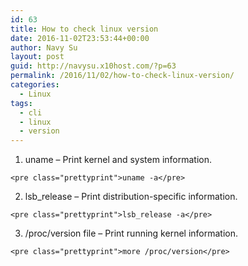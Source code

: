 ```yaml
---
id: 63
title: How to check linux version
date: 2016-11-02T23:53:44+00:00
author: Navy Su
layout: post
guid: http://navysu.x10host.com/?p=63
permalink: /2016/11/02/how-to-check-linux-version/
categories:
  - Linux
tags:
  - cli
  - linux
  - version
---
```

  1. <span style="font-weight: 400;"><span style="font-weight: 400;">uname &#8211; Print kernel and system information.<!--?prettify linenums=true?--></span></span> 
    
    <pre class="prettyprint">uname -a</pre>

  2.  <span style="font-weight: 400;">lsb_release &#8211; Print distribution-specific information.<!--?prettify linenums=true?--></span> 
    
    <pre class="prettyprint">lsb_release -a</pre>

  3. <span style="font-weight: 400;"><span style="font-weight: 400;"> /proc/version file &#8211; Print running kernel information.<!--?prettify linenums=true?--></span></span> 
    
    <pre class="prettyprint">more /proc/version</pre>